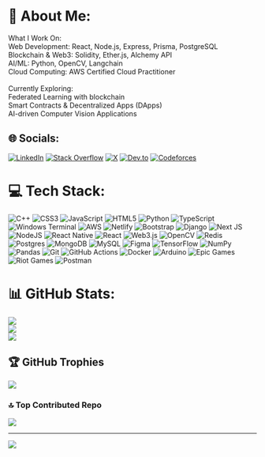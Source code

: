 # 💫 About Me:
What I Work On:<br>Web Development: React, Node.js, Express, Prisma, PostgreSQL<br>Blockchain & Web3: Solidity, Ether.js, Alchemy API<br>AI/ML: Python, OpenCV, Langchain<br>Cloud Computing: AWS Certified Cloud Practitioner<br><br>Currently Exploring:<br>Federated Learning with blockchain <br>Smart Contracts & Decentralized Apps (DApps)<br>AI-driven Computer Vision Applications

## 🌐 Socials:
[![LinkedIn](https://img.shields.io/badge/LinkedIn-%230077B5.svg?logo=linkedin&logoColor=white)](https://www.linkedin.com/in/nikhil-sai-manam/) [![Stack Overflow](https://img.shields.io/badge/-Stackoverflow-FE7A16?logo=stack-overflow&logoColor=white)](https://stackoverflow.com/users/29412577/nikhil-sai-manam) [![X](https://img.shields.io/badge/X-black.svg?logo=X&logoColor=white)](https://x.com/nikhi23501) [![Dev.to](https://img.shields.io/badge/Dev.to-0A0A0A?logo=devdotto&logoColor=white)](https://dev.to/nikhil_sai_40a3a8682affa6) [![Codeforces](https://img.shields.io/badge/Codeforces-%23150458.svg?logo=codeforces&logoColor=white)](https://codeforces.com/profile/Ghost056)

# 💻 Tech Stack:
![C++](https://img.shields.io/badge/c++-%2300599C.svg?style=flat-square&logo=c%2B%2B&logoColor=white) ![CSS3](https://img.shields.io/badge/css3-%231572B6.svg?style=flat-square&logo=css3&logoColor=white) ![JavaScript](https://img.shields.io/badge/javascript-%23323330.svg?style=flat-square&logo=javascript&logoColor=%23F7DF1E) ![HTML5](https://img.shields.io/badge/html5-%23E34F26.svg?style=flat-square&logo=html5&logoColor=white) ![Python](https://img.shields.io/badge/python-3670A0?style=flat-square&logo=python&logoColor=ffdd54) ![TypeScript](https://img.shields.io/badge/typescript-%23007ACC.svg?style=flat-square&logo=typescript&logoColor=white) ![Windows Terminal](https://img.shields.io/badge/Windows%20Terminal-%234D4D4D.svg?style=flat-square&logo=windows-terminal&logoColor=white) ![AWS](https://img.shields.io/badge/AWS-%23FF9900.svg?style=flat-square&logo=amazon-aws&logoColor=white) ![Netlify](https://img.shields.io/badge/netlify-%23000000.svg?style=flat-square&logo=netlify&logoColor=#00C7B7) ![Bootstrap](https://img.shields.io/badge/bootstrap-%238511FA.svg?style=flat-square&logo=bootstrap&logoColor=white) ![Django](https://img.shields.io/badge/django-%23092E20.svg?style=flat-square&logo=django&logoColor=white) ![Next JS](https://img.shields.io/badge/Next-black?style=flat-square&logo=next.js&logoColor=white) ![NodeJS](https://img.shields.io/badge/node.js-6DA55F?style=flat-square&logo=node.js&logoColor=white) ![React Native](https://img.shields.io/badge/react_native-%2320232a.svg?style=flat-square&logo=react&logoColor=%2361DAFB) ![React](https://img.shields.io/badge/react-%2320232a.svg?style=flat-square&logo=react&logoColor=%2361DAFB) ![Web3.js](https://img.shields.io/badge/web3.js-F16822?style=flat-square&logo=web3.js&logoColor=white) ![OpenCV](https://img.shields.io/badge/opencv-%23white.svg?style=flat-square&logo=opencv&logoColor=white) ![Redis](https://img.shields.io/badge/redis-%23DD0031.svg?style=flat-square&logo=redis&logoColor=white) ![Postgres](https://img.shields.io/badge/postgres-%23316192.svg?style=flat-square&logo=postgresql&logoColor=white) ![MongoDB](https://img.shields.io/badge/MongoDB-%234ea94b.svg?style=flat-square&logo=mongodb&logoColor=white) ![MySQL](https://img.shields.io/badge/mysql-4479A1.svg?style=flat-square&logo=mysql&logoColor=white) ![Figma](https://img.shields.io/badge/figma-%23F24E1E.svg?style=flat-square&logo=figma&logoColor=white) ![TensorFlow](https://img.shields.io/badge/TensorFlow-%23FF6F00.svg?style=flat-square&logo=TensorFlow&logoColor=white) ![NumPy](https://img.shields.io/badge/numpy-%23013243.svg?style=flat-square&logo=numpy&logoColor=white) ![Pandas](https://img.shields.io/badge/pandas-%23150458.svg?style=flat-square&logo=pandas&logoColor=white) ![Git](https://img.shields.io/badge/git-%23F05033.svg?style=flat-square&logo=git&logoColor=white) ![GitHub Actions](https://img.shields.io/badge/github%20actions-%232671E5.svg?style=flat-square&logo=githubactions&logoColor=white) ![Docker](https://img.shields.io/badge/docker-%230db7ed.svg?style=flat-square&logo=docker&logoColor=white) ![Arduino](https://img.shields.io/badge/-Arduino-00979D?style=flat-square&logo=Arduino&logoColor=white) ![Epic Games](https://img.shields.io/badge/epicgames-%23313131.svg?style=flat-square&logo=epicgames&logoColor=white) ![Riot Games](https://img.shields.io/badge/riotgames-D32936.svg?style=flat-square&logo=riotgames&logoColor=white) ![Postman](https://img.shields.io/badge/Postman-FF6C37?style=flat-square&logo=postman&logoColor=white)

# 📊 GitHub Stats:
![](https://github-readme-stats.vercel.app/api?username=NikhilSai5&theme=dark&hide_border=false&include_all_commits=false&count_private=true)<br/>
![](https://github-readme-streak-stats.herokuapp.com/?user=NikhilSai5&theme=dark&hide_border=false)<br/>
![](https://github-readme-stats.vercel.app/api/top-langs/?username=NikhilSai5&theme=dark&hide_border=false&include_all_commits=false&count_private=true&layout=compact)

## 🏆 GitHub Trophies
![](https://github-profile-trophy.vercel.app/?username=NikhilSai5&theme=radical&no-frame=true&no-bg=false&margin-w=4)

### 🔝 Top Contributed Repo
![](https://github-contributor-stats.vercel.app/api?username=NikhilSai5&limit=5&theme=dark&combine_all_yearly_contributions=true)

---
[![](https://visitcount.itsvg.in/api?id=NikhilSai5&icon=0&color=0)](https://visitcount.itsvg.in)

<!-- Proudly created with GPRM ( https://gprm.itsvg.in ) -->
